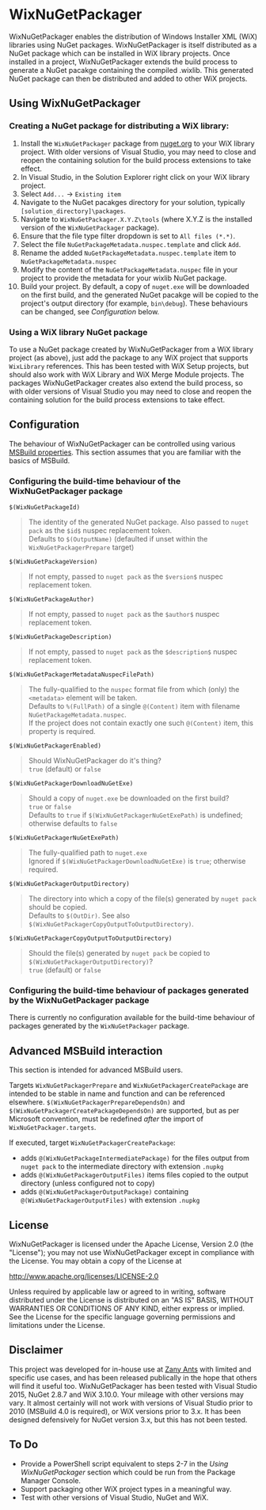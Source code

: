 # WixNuGetPackager

WixNuGetPackager enables the distribution of Windows Installer XML (WiX) libraries using NuGet packages. WixNuGetPackager is itself distributed as a NuGet package which can be installed in WiX library projects. Once installed in a project, WixNuGetPackager extends the build process to generate a NuGet pacakge containing the compiled .wixlib. This generated NuGet package can then be distributed and added to other WiX projects.

## Using WixNuGetPackager

### Creating a NuGet package for distributing a WiX library:

1. Install the `WixNuGetPackager` package from [nuget.org](https://www.nuget.org/packages/WixNuGetPackager/) to your WiX library project. With older versions of Visual Studio, you may need to close and reopen the containing solution for the build process extensions to take effect.
2. In Visual Studio, in the Solution Explorer right click on your WiX library project.
3. Select `Add...` -> `Existing item`
4. Navigate to the NuGet pacakges directory for your solution, typically `[solution_directory]\packages`.
5. Navigate to `WixNuGetPackager.X.Y.Z\tools` (where X.Y.Z is the installed version of the `WixNuGetPackager` package).
6. Ensure that the file type filter dropdown is set to `All files (*.*)`.
7. Select the file `NuGetPackageMetadata.nuspec.template` and click `Add`.
7. Rename the added `NuGetPackageMetadata.nuspec.template` item to `NuGetPackageMetadata.nuspec`
8. Modify the content of the `NuGetPackageMetadata.nuspec` file in your project to provide the metadata for your wixlib NuGet package.
9. Build your project. By default, a copy of `nuget.exe` will be downloaded on the first build, and the generated NuGet pacakge will be copied to the project's output directory (for example, `bin\debug`). These behaviours can be changed, see *Configuration* below.

### Using a WiX library NuGet package

To use a NuGet package created by WixNuGetPackager from a WiX library project (as above), just add the package to any WiX project that supports `WixLibrary` references. This has been tested with WiX Setup projects, but should also work with WiX Library and WiX Merge Module projects. The packages WixNuGetPackager creates also extend the build process, so with older versions of Visual Studio you may need to close and reopen the containing solution for the build process extensions to take effect.

## Configuration

The behaviour of WixNuGetPackager can be controlled using various [MSBuild properties](https://msdn.microsoft.com/en-us/library/ms171458.aspx). This section assumes that you are familiar with the basics of MSBuild.

### Configuring the build-time behaviour of the WixNuGetPackager package

`$(WixNuGetPackageId)`
> The identity of the generated NuGet package. Also passed to `nuget pack` as the `$id$` nuspec replacement token.<br/>
> Defaults to `$(OutputName)` (defaulted if unset within the `WixNuGetPackagerPrepare` target)

`$(WixNuGetPackageVersion)`
> If not empty, passed to `nuget pack` as the `$version$` nuspec replacement token.

`$(WixNuGetPackageAuthor)`
> If not empty, passed to `nuget pack` as the `$author$` nuspec replacement token.

`$(WixNuGetPackageDescription)`
> If not empty, passed to `nuget pack` as the `$description$` nuspec replacement token.

`$(WixNuGetPackagerMetadataNuspecFilePath)`
> The fully-qualified to the `nuspec` format file from which (only) the `<metadata>` element will be taken.<br/>
> Defaults to `%(FullPath)` of a single `@(Content)` item with filename `NuGetPackageMetadata.nuspec`.<br/>
> If the project does not contain exactly one such `@(Content)` item, this property is required.

`$(WixNuGetPackagerEnabled)`
> Should WixNuGetPackager do it's thing?<br/>
> `true` (default) or `false`

`$(WixNuGetPackagerDownloadNuGetExe)`
> Should a copy of `nuget.exe` be downloaded on the first build?<br/>
>`true` or `false`<br/>
> Defaults to `true` if `$(WixNuGetPackagerNuGetExePath)` is undefined; otherwise defaults to `false`

`$(WixNuGetPackagerNuGetExePath)`
> The fully-qualified path to `nuget.exe`<br/>
> Ignored if `$(WixNuGetPackagerDownloadNuGetExe)` is `true`; otherwise required.

`$(WixNuGetPackagerOutputDirectory)`
> The directory into which a copy of the file(s) generated by `nuget pack` should be copied.<br/>
> Defaults to `$(OutDir)`. See also `$(WixNuGetPackagerCopyOutputToOutputDirectory)`.

`$(WixNuGetPackagerCopyOutputToOutputDirectory)`
> Should the file(s) generated by `nuget pack` be copied to `$(WixNuGetPackagerOutputDirectory)`?<br/>
>`true` (default) or `false`

### Configuring the build-time behaviour of packages generated by the WixNuGetPackager package

There is currently no configuration available for the build-time behaviour of packages generated by the `WixNuGetPackager` package.

## Advanced MSBuild interaction

This section is intended for advanced MSBuild users.

Targets `WixNuGetPackagerPrepare` and `WixNuGetPackagerCreatePackage` are intended to be stable in name and function and can be referenced elsewhere. `$(WixNuGetPackagerPrepareDependsOn)` and `$(WixNuGetPackagerCreatePackageDependsOn)` are supported, but as per Microsoft convention, must be redefined *after* the import of `WixNuGetPackager.targets`.

If executed, target `WixNuGetPackagerCreatePackage`:
* adds `@(WixNuGetPackageIntermediatePackage)` for the files output from `nuget pack` to the intermediate directory with extension `.nupkg`
* adds `@(WixNuGetPackagerOutputFiles)` items files copied to the output directory (unless configured not to copy)
* adds `@(WixNuGetPackagerOutputPackage)` containing `@(WixNuGetPackagerOutputFiles)` with extension `.nupkg`

## License

WixNuGetPackager is licensed under the Apache License, Version 2.0 (the "License"); you may not use WixNuGetPackager except in compliance with the License. You may obtain a copy of the License at

http://www.apache.org/licenses/LICENSE-2.0

Unless required by applicable law or agreed to in writing, software distributed under the License is distributed on an "AS IS" BASIS, WITHOUT WARRANTIES OR CONDITIONS OF ANY KIND, either express or implied. See the License for the specific language governing permissions and limitations under the License.
## Disclaimer
This project was developed for in-house use at [Zany Ants](http://zanyants.com) with limited and specific use cases, and has been released publically in the hope that others will find it useful too. WixNuGetPackager has been tested with Visual Studio 2015, NuGet 2.8.7 and WiX 3.10.0. Your mileage with other versions may vary. It almost certainly will not work with versions of Visual Studio prior to 2010 (MSBuild 4.0 is required), or WiX versions prior to 3.x. It has been designed defensively for NuGet version 3.x, but this has not been tested.

## To Do

* Provide a PowerShell script equivalent to steps 2-7 in the *Using WixNuGetPackager* section which could be run from the Package Manager Console.
* Support packaging other WiX project types in a meaningful way.
* Test with other versions of Visual Studio, NuGet and WiX.